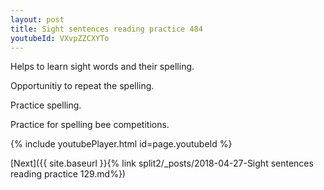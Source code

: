 ```yaml
---
layout: post
title: Sight sentences reading practice 484
youtubeId: VXvpZZCXYTo
---
```

 
 
Helps to learn sight words and their spelling.

Opportunitiy to repeat the spelling. 

Practice spelling. 
 
Practice for spelling bee competitions. 
 
{% include youtubePlayer.html id=page.youtubeId %}
 
 

[Next]({{ site.baseurl }}{% link  split2/_posts/2018-04-27-Sight sentences reading practice 129.md%})
 

